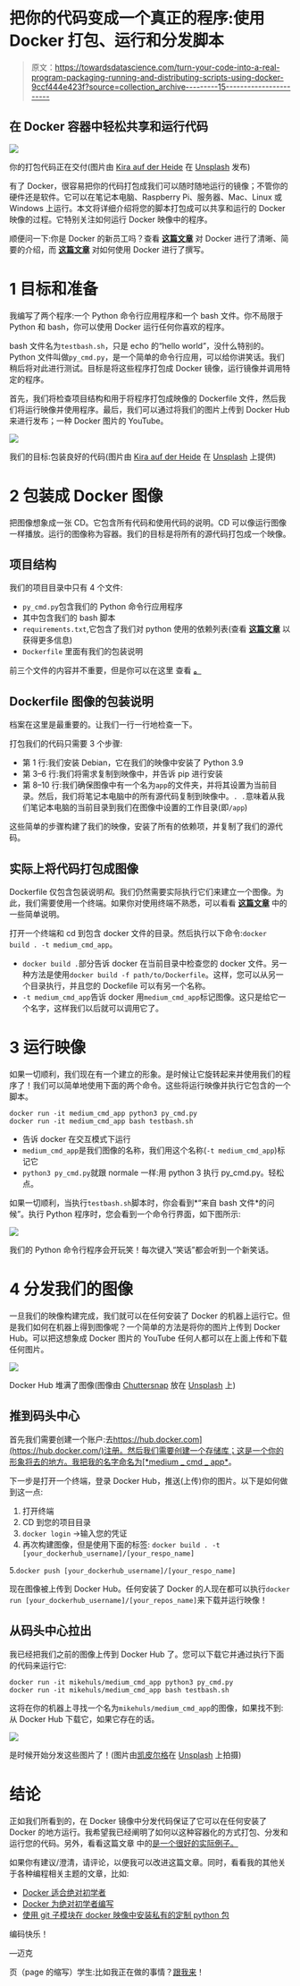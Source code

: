 # 把你的代码变成一个真正的程序:使用 Docker 打包、运行和分发脚本

> 原文：<https://towardsdatascience.com/turn-your-code-into-a-real-program-packaging-running-and-distributing-scripts-using-docker-9ccf444e423f?source=collection_archive---------15----------------------->

## 在 Docker 容器中轻松共享和运行代码

![](img/54a549239f65acef532a936247804b01.png)

你的打包代码正在交付(图片由 [Kira auf der Heide](https://unsplash.com/@kadh) 在 [Unsplash](https://unsplash.com/photos/IPx7J1n_xUc) 发布)

有了 Docker，很容易把你的代码打包成我们可以随时随地运行的镜像；不管你的硬件还是软件。它可以在笔记本电脑、Raspberry Pi、服务器、Mac、Linux 或 Windows 上运行。本文将详细介绍将您的脚本打包成可以共享和运行的 Docker 映像的过程。它特别关注如何运行 Docker 映像中的程序。

顺便问一下:你是 Docker 的新员工吗？查看 [**这篇文章**](https://mikehuls.medium.com/docker-for-absolute-beginners-what-is-docker-and-how-to-use-it-examples-3d3b11efd830) 对 Docker 进行了清晰、简要的介绍，而 [**这篇文章**](https://mikehuls.medium.com/docker-compose-for-absolute-beginners-how-does-it-work-and-how-to-use-it-examples-733ca24c5e6c) 对如何使用 Docker 进行了撰写。

# 1 目标和准备

我编写了两个程序:一个 Python 命令行应用程序和一个 bash 文件。你不局限于 Python 和 bash，你可以使用 Docker 运行任何你喜欢的程序。

bash 文件名为`testbash.sh`，只是 echo 的“hello world”，没什么特别的。Python 文件叫做`py_cmd.py`，是一个简单的命令行应用，可以给你讲笑话。我们稍后将对此进行测试。目标是将这些程序打包成 Docker 镜像，运行镜像并调用特定的程序。

首先，我们将检查项目结构和用于将程序打包成映像的 Dockerfile 文件，然后我们将运行映像并使用程序。最后，我们可以通过将我们的图片上传到 Docker Hub 来进行发布；一种 Docker 图片的 YouTube。

![](img/b6b093da81b3026ebb0838b023e7d784.png)

我们的目标:包装良好的代码(图片由 [Kira auf der Heide](https://unsplash.com/@kadh) 在 [Unsplash](https://unsplash.com/photos/BkigsnKJK34) 上提供)

# 2 包装成 Docker 图像

把图像想象成一张 CD。它包含所有代码和使用代码的说明。CD 可以像运行图像一样播放。运行的图像称为容器。我们的目标是将所有的源代码打包成一个映像。

## 项目结构

我们的项目目录中只有 4 个文件:

*   `py_cmd.py`包含我们的 Python 命令行应用程序
*   其中包含我们的 bash 脚本
*   `requirements.txt`,它包含了我们对 python 使用的依赖列表(查看 [**这篇文章**](https://mikehuls.medium.com/virtual-environments-for-absolute-beginners-what-is-it-and-how-to-create-one-examples-a48da8982d4b) 以获得更多信息)
*   `Dockerfile` 里面有我们的包装说明

前三个文件的内容并不重要，但是你可以在这里 查看 [**。**](https://github.com/mike-huls/medium_cmd_app)

## Dockerfile 图像的包装说明

档案在这里是最重要的。让我们一行一行地检查一下。

打包我们的代码只需要 3 个步骤:

*   第 1 行:我们安装 Debian，它在我们的映像中安装了 Python 3.9
*   第 3–6 行:我们将需求复制到映像中，并告诉 pip 进行安装
*   第 8–10 行:我们确保图像中有一个名为`app`的文件夹，并将其设置为当前目录。然后，我们将笔记本电脑中的所有源代码复制到映像中。`. .`意味着从我们笔记本电脑的当前目录到我们在图像中设置的工作目录(即`/app`)

这些简单的步骤构建了我们的映像，安装了所有的依赖项，并复制了我们的源代码。

## 实际上将代码打包成图像

Dockerfile 仅包含包装说明*和*。我们仍然需要实际执行它们来建立一个图像。为此，我们需要使用一个终端。如果你对使用终端不熟悉，可以看看 [**这篇文章**](https://mikehuls.medium.com/terminals-consoles-command-line-for-absolute-beginners-de7853c7f5e8) 中的一些简单说明。

打开一个终端和 cd 到包含 docker 文件的目录。然后执行以下命令:`docker build . -t medium_cmd_app`。

*   `docker build .`部分告诉 docker 在当前目录中检查您的 docker 文件。另一种方法是使用`docker build -f path/to/Dockerfile`。这样，您可以从另一个目录执行，并且您的 Dockefile 可以有另一个名称。
*   `-t medium_cmd_app`告诉 docker 用`medium_cmd_app`标记图像。这只是给它一个名字，这样我们以后就可以调用它了。

# 3 运行映像

如果一切顺利，我们现在有一个建立的形象。是时候让它旋转起来并使用我们的程序了！我们可以简单地使用下面的两个命令。这些将运行映像并执行它包含的一个脚本。

```
docker run -it medium_cmd_app python3 py_cmd.py
docker run -it medium_cmd_app bash testbash.sh
```

*   告诉 docker 在交互模式下运行
*   `medium_cmd_app`是我们图像的名称，我们用这个名称(`-t medium_cmd_app`)标记它
*   `python3 py_cmd.py`就跟 normale 一样:用 python 3 执行 py_cmd.py。轻松点。

如果一切顺利，当执行`testbash.sh`脚本时，你会看到*“来自 bash 文件*的问候”。执行 Python 程序时，您会看到一个命令行界面，如下图所示:

![](img/b94ab3b7b5274bfa23d87c01617e713b.png)

我们的 Python 命令行程序会开玩笑！每次键入“笑话”都会听到一个新笑话。

# 4 分发我们的图像

一旦我们的映像构建完成，我们就可以在任何安装了 Docker 的机器上运行它。但是我们如何在机器上得到图像呢？一个简单的方法是将你的图片上传到 Docker Hub。可以把这想象成 Docker 图片的 YouTube 任何人都可以在上面上传和下载任何图片。

![](img/159c32b9ca6ee57a72cf535fa272a2fd.png)

Docker Hub 堆满了图像(图像由 [Chuttersnap](https://unsplash.com/@chuttersnap) 放在 [Unsplash](https://unsplash.com/photos/fyaTq-fIlro) 上)

## 推到码头中心

首先我们需要创建一个账户:去[https://hub.docker.com](https://hub.docker.com/)注册。然后我们需要创建一个存储库；这是一个你的形象将去的地方。我把我的名字命名为[*medium _ cmd _ app*](https://hub.docker.com/repository/docker/mikehuls/medium_cmd_app)。

下一步是打开一个终端，登录 Docker Hub，推送(上传)你的图片。以下是如何做到这一点:

1.  打开终端
2.  CD 到您的项目目录
3.  `docker login` →输入您的凭证
4.  再次构建图像，但是使用下面的标签:
    `docker build . -t [your_dockerhub_username]/[your_respo_name]`

5.`docker push [your_dockerhub_username]/[your_respo_name]`

现在图像被上传到 Docker Hub。任何安装了 Docker 的人现在都可以执行`docker run [your_dockerhub_username]/[your_repos_name]`来下载并运行映像！

## 从码头中心拉出

我已经把我们之前的图像上传到 Docker Hub 了。您可以下载它并通过执行下面的代码来运行它:

```
docker run -it mikehuls/medium_cmd_app python3 py_cmd.py
docker run -it mikehuls/medium_cmd_app bash testbash.sh
```

这将在你的机器上寻找一个名为`mikehuls/medium_cmd_app`的图像，如果找不到:从 Docker Hub 下载它，如果它存在的话。

![](img/c729c9ba74b0855777468c163d558529.png)

是时候开始分发这些图片了！(图片由[凯皮尔格](https://unsplash.com/@kaip)在 [Unsplash](https://unsplash.com/photos/tL92LY152Sk) 上拍摄)

# 结论

正如我们所看到的，在 Docker 镜像中分发代码保证了它可以在任何安装了 Docker 的地方运行。我希望我已经阐明了如何以这种容器化的方式打包、分发和运行您的代码。另外，看看这篇文章 中的[是一个很好的实际例子。](https://mikehuls.medium.com/getting-started-with-postgres-in-docker-616127e2e46d)

如果你有建议/澄清，请评论，以便我可以改进这篇文章。同时，看看我的其他关于各种编程相关主题的文章，比如:

*   [Docker 适合绝对初学者](https://mikehuls.medium.com/docker-for-absolute-beginners-what-is-docker-and-how-to-use-it-examples-3d3b11efd830)
*   [Docker 为绝对初学者编写](https://mikehuls.medium.com/docker-compose-for-absolute-beginners-how-does-it-work-and-how-to-use-it-examples-733ca24c5e6c)
*   [使用 git 子模块在 docker 映像中安装私有的定制 python 包](https://mikehuls.medium.com/use-git-submodules-to-install-a-private-custom-python-package-in-a-docker-image-dd6b89b1ee7a)

编码快乐！

—迈克

页（page 的缩写）学生:比如我正在做的事情？[跟我来](https://mikehuls.medium.com/membership)！